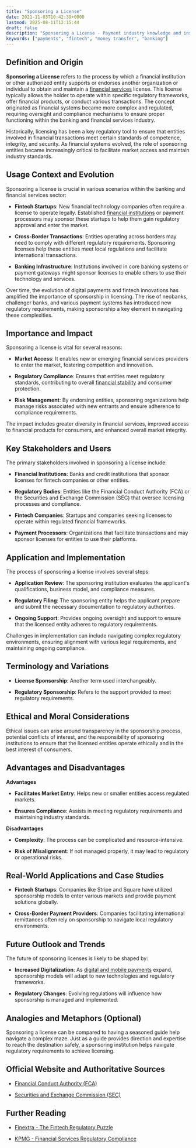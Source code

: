 ```yaml
---
title: "Sponsoring a License"
date: 2021-11-03T10:42:39+0000
lastmod: 2025-08-11T12:15:44
draft: false
description: "Sponsoring a License - Payment industry knowledge and insights"
keywords: ["payments", "fintech", "money transfer", "banking"]
---
```


## Definition and Origin

**Sponsoring a License** refers to the process by which a financial institution or other authorized entity supports or endorses another organization or individual to obtain and maintain a [financial services](https://faisalkhanllc.xyz/resources/payments-wiki/f/financial-services/) license. This license typically allows the holder to operate within specific regulatory frameworks, offer financial products, or conduct various transactions. The concept originated as financial systems became more complex and regulated, requiring oversight and compliance mechanisms to ensure proper functioning within the banking and financial services industry.

Historically, licensing has been a key regulatory tool to ensure that entities involved in financial transactions meet certain standards of competence, integrity, and security. As financial systems evolved, the role of sponsoring entities became increasingly critical to facilitate market access and maintain industry standards.

## Usage Context and Evolution

Sponsoring a license is crucial in various scenarios within the banking and financial services sector:

- **Fintech Startups**: New financial technology companies often require a license to operate legally. Established [financial institutions](https://faisalkhanllc.xyz/resources/payments-wiki/f/financial-institution-fi/) or payment processors may sponsor these startups to help them gain regulatory approval and enter the market.

- **Cross-Border Transactions**: Entities operating across borders may need to comply with different regulatory requirements. Sponsoring licenses help these entities meet local regulations and facilitate international transactions.

- **Banking Infrastructure**: Institutions involved in core banking systems or payment gateways might sponsor licenses to enable others to use their technology and services.

Over time, the evolution of digital payments and fintech innovations has amplified the importance of sponsorship in licensing. The rise of neobanks, challenger banks, and various payment systems has introduced new regulatory requirements, making sponsorship a key element in navigating these complexities.

## Importance and Impact

Sponsoring a license is vital for several reasons:

- **Market Access**: It enables new or emerging financial services providers to enter the market, fostering competition and innovation.

- **Regulatory Compliance**: Ensures that entities meet regulatory standards, contributing to overall [financial stability](https://faisalkhanllc.xyz/resources/payments-wiki/f/financial-stability/) and consumer protection.

- **Risk Management**: By endorsing entities, sponsoring organizations help manage risks associated with new entrants and ensure adherence to compliance requirements.

The impact includes greater diversity in financial services, improved access to financial products for consumers, and enhanced overall market integrity.

## Key Stakeholders and Users

The primary stakeholders involved in sponsoring a license include:

- **Financial Institutions**: Banks and credit institutions that sponsor licenses for fintech companies or other entities.

- **Regulatory Bodies**: Entities like the Financial Conduct Authority (FCA) or the Securities and Exchange Commission (SEC) that oversee licensing processes and compliance.

- **Fintech Companies**: Startups and companies seeking licenses to operate within regulated financial frameworks.

- **Payment Processors**: Organizations that facilitate transactions and may sponsor licenses for entities to use their platforms.

## Application and Implementation

The process of sponsoring a license involves several steps:

- **Application Review**: The sponsoring institution evaluates the applicant's qualifications, business model, and compliance measures.

- **Regulatory Filing**: The sponsoring entity helps the applicant prepare and submit the necessary documentation to regulatory authorities.

- **Ongoing Support**: Provides ongoing oversight and support to ensure that the licensed entity adheres to regulatory requirements.

Challenges in implementation can include navigating complex regulatory environments, ensuring alignment with various legal requirements, and maintaining ongoing compliance.

## Terminology and Variations

- **License Sponsorship**: Another term used interchangeably.

- **Regulatory Sponsorship**: Refers to the support provided to meet regulatory requirements.

## Ethical and Moral Considerations

Ethical issues can arise around transparency in the sponsorship process, potential conflicts of interest, and the responsibility of sponsoring institutions to ensure that the licensed entities operate ethically and in the best interest of consumers.

## Advantages and Disadvantages

**Advantages**

- **Facilitates Market Entry**: Helps new or smaller entities access regulated markets.

- **Ensures Compliance**: Assists in meeting regulatory requirements and maintaining industry standards.

**Disadvantages**

- **Complexity**: The process can be complicated and resource-intensive.

- **Risk of Misalignment**: If not managed properly, it may lead to regulatory or operational risks.

## Real-World Applications and Case Studies

- **Fintech Startups**: Companies like Stripe and Square have utilized sponsorship models to enter various markets and provide payment solutions globally.

- **Cross-Border Payment Providers**: Companies facilitating international remittances often rely on sponsorship to navigate local regulatory environments.

## Future Outlook and Trends

The future of sponsoring licenses is likely to be shaped by:

- **Increased Digitalization**: As [digital and mobile payments](https://faisalkhanllc.xyz/resources/payments-wiki/d/digital-payments/) expand, sponsorship models will adapt to new technologies and regulatory frameworks.

- **Regulatory Changes**: Evolving regulations will influence how sponsorship is managed and implemented.

## Analogies and Metaphors (Optional)

Sponsoring a license can be compared to having a seasoned guide help navigate a complex maze. Just as a guide provides direction and expertise to reach the destination safely, a sponsoring institution helps navigate regulatory requirements to achieve licensing.

## Official Website and Authoritative Sources

- [Financial Conduct Authority (FCA)](https://www.fca.org.uk)

- [Securities and Exchange Commission (SEC)](https://www.sec.gov)

## Further Reading

- [Finextra - The Fintech Regulatory Puzzle](https://www.finextra.com/blogposting/25142/the-fintech-regulatory-puzzle-from-aisp-to-bank)

- [KPMG - Financial Services Regulatory Compliance](https://kpmg.com/sg/en/home/services/advisory/risk-consulting/financial-services-regulatory-compliance.html)